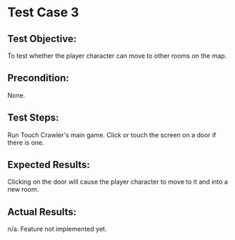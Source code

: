 # Test Case 3

## Test Objective:

To test whether the player character can move to other rooms on the map.

## Precondition:

None.

## Test Steps:

Run Touch Crawler's main game. Click or touch the screen on a door if there is one.

## Expected Results:

Clicking on the door will cause the player character to move to it and into a new room.

## Actual Results:

n/a. Feature not implemented yet.